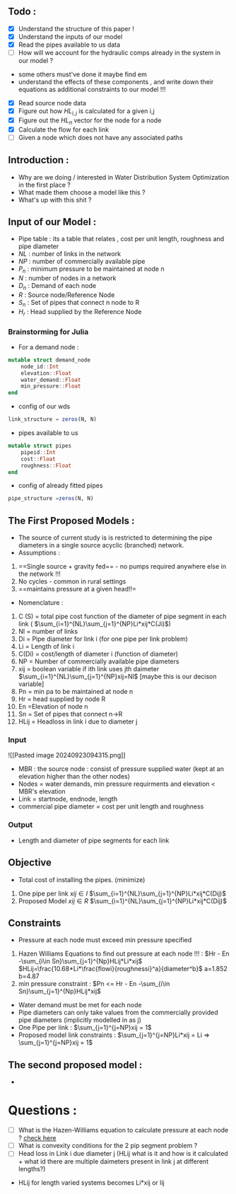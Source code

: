  
## Todo : 
- [x] Understand the structure of this paper ! 
- [x] Understand the inputs of our model 
- [x] Read the pipes available to us data 
- [ ] How will we account for the hydraulic comps already in the system in our model ?
- some others must've done it maybe find em
- understand the effects of these components , and write down their equations as additional constraints to our model !!!
- [x] Read source node data 
- [x] Figure out how $HL_{i,j}$ is calculated for a given i,j
- [x] Figure out the $HL_{n}$ vector for the node for a node
- [x] Calculate the flow for each link
- [ ] Given a node which does not have any associated paths 
## Introduction : 
- Why are we doing / interested in Water Distribution System Optimization in the first place ? 
- What made them choose a model like this ? 
- What's up with this shit ?

## Input of our Model : 
- Pipe table : its a table that relates , cost per unit length, roughness and pipe diameter
- $NL$ : number of links in the network 
- $NP$ : number of commercially available pipe
- $P_n$ : minimum pressure to be maintained at node n
- $N$ : number of nodes in a network 
- $D_n$ : Demand of each node 
- $R$ : Source node/Reference Node
- $S_n$ : Set of pipes that connect n node to R
- $H_r$ : Head supplied by the Reference Node 

### Brainstorming for Julia 
- For a demand node : 
```julia
mutable struct demand_node
	node_id::Int
	elevation::Float
	water_demand::Float
	min_pressure::Float
end
```
- config of our wds
```julia 
link_structure = zeros(N, N)
```
- pipes available to us 
```julia
mutable struct pipes
	pipeid::Int
	cost::Float
	roughness::Float
end
```
- config of already fitted pipes 
```julia
pipe_structure =zeros(N, N)
```
## The First Proposed Models : 
- The source of current study is is restricted to determining the pipe diameters in a single source acyclic (branched) network.
- Assumptions : 
1. ==Single source + gravity fed== - no pumps required anywhere else in the network !!!
2. No cycles - common in rural settings 
3. ==maintains pressure at a given head!!=
- Nomenclature :
1. C (S) = total pipe cost function of the diameter of pipe segment in each link ( $\sum_{i=1}^{NL}\sum_{j=1}^{NP}Li*xij*C(Ji)$)
2. Nl = number of links 
3. Di = Pipe diameter for link i (for one pipe per link problem)
4. Li = Length of link i 
5. C(Di) = cost/length of diameter i (function of diameter)
6. NP = Number of commercially available pipe diameters
7. xij = boolean variable if ith link uses jth daimeter  $\sum_{i=1}^{NL}\sum_{j=1}^{NP}xij=Nl$ [maybe this is our decison variable]
9. Pn = min pa to be maintained at node n 
10. Hr = head supplied by node R
10. En =Elevation of node n 
11. Sn = Set of pipes that connect n->R
12. HLij = Headloss in link i due to diameter j

### Input 
![[Pasted image 20240923094315.png]]

- MBR : the source node : consist of pressure supplied water (kept at an elevation higher than the other nodes)
- Nodes = water demands, min pressure requirments and elevation  < MBR's elevation
- Link = startnode, endnode, length
- commercial pipe diameter = cost per unit length and roughness

### Output 
- Length and diameter of pipe segments for each link 

## Objective 
- Total cost of installing the pipes. (minimize)
1. One pipe per link $xij\in I$
$\sum_{i=1}^{NL}\sum_{j=1}^{NP}Li*xij*C(Dij)$
2. Proposed Model $xij\in R$
$\sum_{i=1}^{NL}\sum_{j=1}^{NP}Li*xij*C(Dij)$
## Constraints
- Pressure at each node must exceed min pressure specified
1. Hazen Williams Equations to find out pressure at each node !!! : 
			$Hr - En -\sum_{i\in Sn}\sum_{j=1}^{Np}HLij*Li*xij$
			$HLij=\frac{10.68*Li*\frac{flowi}{roughnessi}^a}{diameter^b}$
			a=1.852
			b=4.87			
1. min pressure constraint : 
			$Pn <= Hr - En -\sum_{i\in Sn}\sum_{j=1}^{Np}HLij*xij$
- Water demand must be met for each node 
- Pipe diameters can only take values from the commercially provided pipe diameters (implicitly modelled in as j)
- One Pipe per link : $\sum_{j=1}^{j=NP}xij = 1$
- Proposed model link constraints : $\sum_{j=1}^{j=NP}Li*xij = Li => \sum_{j=1}^{j=NP}xij = 1$ 

## The second proposed model : 
- 
# Questions : 
- [ ] What is the Hazen-Williams equation to calculate pressure at each node ? [check here](https://en.wikipedia.org/wiki/Hazen%E2%80%93Williams_equation)
- [ ] What is convexity conditions for the 2 pip segment problem ? 
- [ ] Head loss in Link i due diameter j (HLij what is it and how is it calculated + what id there are multiple daimeters present in link j at different lengths?)
- HLij for length varied systems becomes Li*xij  or lij